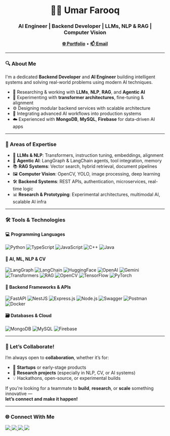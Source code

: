 <h1 align="center">👨‍💻 Umar Farooq</h1>

<h3 align="center">  AI Engineer | Backend Developer | LLMs, NLP & RAG | Computer Vision</h3>

<p align="center">
  <a href="https://umarfarooq.tech" target="_blank"><strong>🌐 Portfolio</strong></a> • 
  <a href="mailto:umarfarooq211203@gmail.com"><strong>📫 Email</strong></a>
</p>

---

### 🔍 About Me

I'm a dedicated **Backend Developer** and **AI Engineer** building intelligent systems and solving real-world problems using modern AI techniques.

- 🧠 Researching & working with **LLMs**, **NLP**, **RAG**, and **Agentic AI**
- 🧪 Experimenting with **transformer architectures**, fine-tuning & alignment
- ⚙️ Designing modular backend services with scalable architecture
- 🧩 Integrating advanced AI workflows into production systems
- ☁️ Experienced with **MongoDB**, **MySQL**, **Firebase** for data-driven AI apps

---

### 💼 Areas of Expertise

- 🧠 **LLMs & NLP**: Transformers, instruction tuning, embeddings, alignment
- 🔗 **Agentic AI**: LangGraph & LangChain agents, tool integration, memory
- 📚 **RAG Systems**: Vector search, hybrid retrieval, document pipelines
- 🖼️ **Computer Vision**: OpenCV, YOLO, image processing, deep learning
- 🛠️ **Backend Systems**: REST APIs, authentication, microservices, real-time logic
- 📊 **Research & Prototyping**: Experimental architectures, multimodal AI, scalable AI infra

---

### 🛠️ Tools & Technologies

#### 💻 Programming Languages
![Python](https://img.shields.io/badge/-Python-3776AB?style=for-the-badge&logo=python&logoColor=white)
![TypeScript](https://img.shields.io/badge/-TypeScript-3178C6?style=for-the-badge&logo=typescript&logoColor=white)
![JavaScript](https://img.shields.io/badge/-JavaScript-F7DF1E?style=for-the-badge&logo=javascript&logoColor=black)
![C++](https://img.shields.io/badge/-C++-00599C?style=for-the-badge&logo=c%2b%2b&logoColor=white)
![Java](https://img.shields.io/badge/-Java-007396?style=for-the-badge&logo=java&logoColor=white)

#### 🧠 AI, ML, NLP & CV
![LangGraph](https://img.shields.io/badge/-LangGraph-000000?style=for-the-badge&logo=protocolsio&logoColor=white)
![LangChain](https://img.shields.io/badge/-LangChain-3B3B3B?style=for-the-badge&logo=chainlink&logoColor=white)
![HuggingFace](https://img.shields.io/badge/-HuggingFace-FFD21F?style=for-the-badge&logo=huggingface&logoColor=black)
![OpenAI](https://img.shields.io/badge/-OpenAI-412991?style=for-the-badge&logo=openai&logoColor=white)
![Gemini](https://img.shields.io/badge/-Gemini-1A73E8?style=for-the-badge&logo=google&logoColor=white)
![Transformers](https://img.shields.io/badge/-Transformers-FF6F61?style=for-the-badge&logo=tensorflow&logoColor=white)
![RAG](https://img.shields.io/badge/-RAG-blueviolet?style=for-the-badge)
![OpenCV](https://img.shields.io/badge/-OpenCV-5C3EE8?style=for-the-badge&logo=opencv&logoColor=white)
![TensorFlow](https://img.shields.io/badge/-TensorFlow-FF6F00?style=for-the-badge&logo=tensorflow&logoColor=white)
![PyTorch](https://img.shields.io/badge/-PyTorch-EE4C2C?style=for-the-badge&logo=pytorch&logoColor=white)

#### 🧰 Backend Frameworks & APIs
![FastAPI](https://img.shields.io/badge/-FastAPI-009688?style=for-the-badge&logo=fastapi&logoColor=white)
![NestJS](https://img.shields.io/badge/-NestJS-E0234E?style=for-the-badge&logo=nestjs&logoColor=white)
![Express.js](https://img.shields.io/badge/-Express.js-000000?style=for-the-badge&logo=express&logoColor=white)
![Node.js](https://img.shields.io/badge/-Node.js-339933?style=for-the-badge&logo=nodedotjs&logoColor=white)
![Swagger](https://img.shields.io/badge/-Swagger-85EA2D?style=for-the-badge&logo=swagger&logoColor=black)
![Postman](https://img.shields.io/badge/-Postman-FF6C37?style=for-the-badge&logo=postman&logoColor=white)
![Docker](https://img.shields.io/badge/-Docker-2496ED?style=for-the-badge&logo=docker&logoColor=white)

#### 🗃️ Databases & Cloud
![MongoDB](https://img.shields.io/badge/-MongoDB-47A248?style=for-the-badge&logo=mongodb&logoColor=white)
![MySQL](https://img.shields.io/badge/-MySQL-4479A1?style=for-the-badge&logo=mysql&logoColor=white)
![Firebase](https://img.shields.io/badge/-Firebase-FFCA28?style=for-the-badge&logo=firebase&logoColor=black)

---

### 🤝 Let’s Collaborate!

I’m always open to **collaboration**, whether it’s for:

- 🚀 **Startups** or early-stage products  
- 🧪 **Research projects** (especially in NLP, CV, or AI systems)  
- 💡 Hackathons, open-source, or experimental builds  

If you're looking for a teammate to **build**, **research**, or **scale** something innovative —  
**let’s connect and make it happen!**

---
### 🌐 Connect With Me

<p align="left">
  <a href="https://www.linkedin.com/in/umarrfarooq" target="blank">
    <img src="https://img.shields.io/badge/-LinkedIn-0A66C2?style=for-the-badge&logo=linkedin&logoColor=white" />
  </a>
  <a href="https://www.instagram.com/umarfarooq2112" target="blank">
    <img src="https://img.shields.io/badge/-Instagram-E4405F?style=for-the-badge&logo=instagram&logoColor=white" />
  </a>
  <a href="https://wa.me/923355022002" target="blank">
    <img src="https://img.shields.io/badge/-WhatsApp-25D366?style=for-the-badge&logo=whatsapp&logoColor=white" />
  </a>
  <a href="mailto:umarfarooq211203@gmail.com" target="blank">
    <img src="https://img.shields.io/badge/-Email-D14836?style=for-the-badge&logo=gmail&logoColor=white" />
  </a>
</p>
